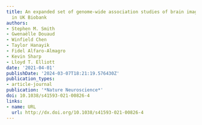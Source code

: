```yaml
---
title: An expanded set of genome-wide association studies of brain imaging phenotypes
  in UK Biobank
authors:
- Stephen M. Smith
- Gwenaëlle Douaud
- Winfield Chen
- Taylor Hanayik
- Fidel Alfaro-Almagro
- Kevin Sharp
- Lloyd T. Elliott
date: '2021-04-01'
publishDate: '2024-03-07T18:21:19.576430Z'
publication_types:
- article-journal
publication: '*Nature Neuroscience*'
doi: 10.1038/s41593-021-00826-4
links:
- name: URL
  url: http://dx.doi.org/10.1038/s41593-021-00826-4
---
```

